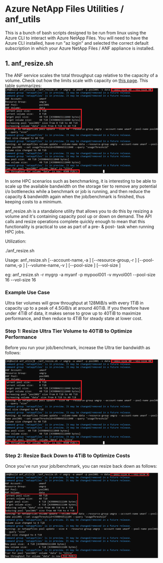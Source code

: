 # Azure NetApp Files Utilities / anf_utils

This is a bunch of bash scripts designed to be run from linux using the Azure CLI to interact with Azure NetApp Files. You will need to have the Azure CLI installed, have run "az login" and selected the correct default subscription in which your Azure NetApp Files / ANF appliance is installed. 

## 1. anf_resize.sh

The ANF service scales the total throughput cap relative to the capacity of a volume. Check out how the limits scale with capacity on <a href="https://docs.microsoft.com/en-us/azure/azure-netapp-files/azure-netapp-files-service-levels#throughput-limits">this page</a>. This table summarizes: 
<br>
<img src="anf_resize.1.png">
<br>

In some HPC scenarios such as benchmarking, it is interesting to be able to scale up the available bandwidth on the storage tier to remove any potential i/o bottlenecks while a benchmark or job is running, and then reduce the capacity & bandwidth again when the job/benchmark is finished, thus keeping costs to a minimum. 

anf_resize.sh is a standalone utility that allows you to do this by resizing a volume and it's containing capacity pool up or down on demand. The API calls and resize operations complete quickly enough to mean that this functionality is practical to use as part of a pre- & post- task when running HPC jobs. 

Utilization:

./anf_resize.sh

Usage: anf_resize.sh [--account-name,-a <ANF account name>]
                     [--resource-group,-r <resource group>]
                     [--pool-name,-p <capacity pool name>]
                     [--volume-name,-v <volume name>]
                     [--pool-size <pool size in TiB>]
                     [--vol-size <volume size in TiB>]

eg: anf_resize.sh -r mygrp -a myanf -p mypool001 -v myvol001 --pool-size 16 --vol-size 16

### Example Use Case
Ultra tier volumes will grow throughput at 128MiB/s with every 1TiB in capacity up to a peak of 4.5GiB/s at around 40TiB. If you therefore have under 4TiB of data, it makes sense to grow up to 40TiB to maximize performance, and then reduce to 4TiB for steady state at lower cost. 

### Step 1: Resize Ultra Tier Volume to 40TiB to Optimize Performance

Before you run your job/benchmark, increase the Ultra tier bandwidth as follows: 

<img src="anf_resize.1.png">

### Step 2: Resize Back Down to 4TiB to Optimize Costs

Once you've run your job/benchmark, you can resize back down as follows: 

<img src="anf_resize.2.png">

